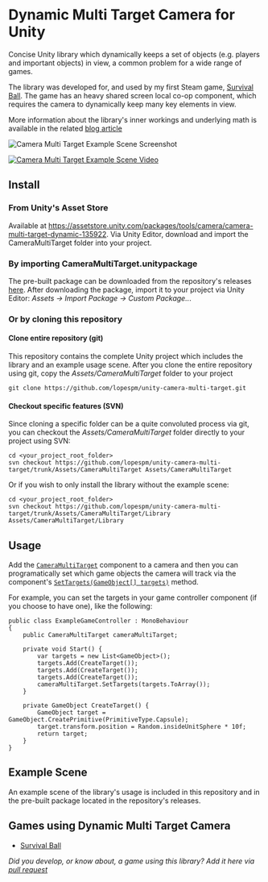 # Dynamic Multi Target Camera for Unity

Concise Unity library which dynamically keeps a set of objects (e.g. players and important objects) in view, a common problem for a wide range of games. 

The library was developed for, and used by my first Steam game, [Survival Ball](https://survivalball.com/). The game has an heavy shared screen local co-op component, which requires the camera to dynamically keep many key elements in view.

More information about the library's inner workings and underlying math is available in the related [blog article](https://lopespm.github.io/libraries/games/2018/12/27/camera-multi-target.html)

<img src="https://user-images.githubusercontent.com/3640622/50427667-19165c80-08a6-11e9-9306-6d05f7477262.jpg" alt="Camera Multi Target Example Scene Screenshot">

[<img src="https://user-images.githubusercontent.com/3640622/50427650-c2108780-08a5-11e9-9db0-d69e9fa329c1.gif" alt="Camera Multi Target Example Scene Video">](https://www.youtube.com/watch?v=In3eVapQ5mk) 


## Install

### From Unity's Asset Store

Available at https://assetstore.unity.com/packages/tools/camera/camera-multi-target-dynamic-135922. Via Unity Editor, download and import the CameraMultiTarget folder into your project.

### By importing CameraMultiTarget.unitypackage

The pre-built package can be downloaded from the repository's releases [here](https://github.com/lopespm/unity-camera-multi-target/releases/latest). After downloading the package, import it to your project via Unity Editor: *Assets -> Import Package -> Custom Package..*.

### Or by cloning this repository

#### Clone entire repository (git)

This repository contains the complete Unity project which includes the library and an example usage scene. After you clone the entire repository using git, copy the *Assets/CameraMultiTarget* folder to your project

    git clone https://github.com/lopespm/unity-camera-multi-target.git

#### Checkout specific features (SVN)

Since cloning a specific folder can be a quite convoluted process via git, you can checkout the *Assets/CameraMultiTarget* folder directly to your project using SVN:

    cd <your_project_root_folder>
    svn checkout https://github.com/lopespm/unity-camera-multi-target/trunk/Assets/CameraMultiTarget Assets/CameraMultiTarget

Or if you wish to only install the library without the example scene:

    cd <your_project_root_folder>
    svn checkout https://github.com/lopespm/unity-camera-multi-target/trunk/Assets/CameraMultiTarget/Library Assets/CameraMultiTarget/Library


## Usage

Add the [`CameraMultiTarget`](Assets/CameraMultiTarget/Library/CameraMultiTarget.cs) component to a camera and then you can programatically set which game objects the camera will track via the component's [`SetTargets(GameObject[] targets)`](Assets/CameraMultiTarget/Library/CameraMultiTarget.cs#L23) method.

For example, you can set the targets in your game controller component (if you choose to have one), like the following:

    public class ExampleGameController : MonoBehaviour
    {
        public CameraMultiTarget cameraMultiTarget;
    
        private void Start() {
            var targets = new List<GameObject>();
            targets.Add(CreateTarget());
            targets.Add(CreateTarget());
            targets.Add(CreateTarget());
            cameraMultiTarget.SetTargets(targets.ToArray());
        }

        private GameObject CreateTarget() {
            GameObject target = GameObject.CreatePrimitive(PrimitiveType.Capsule);
            target.transform.position = Random.insideUnitSphere * 10f;
            return target;
        }
    }


## Example Scene

An example scene of the library's usage is included in this repository and in the pre-built package located in the repository's releases.

## Games using Dynamic Multi Target Camera

- [Survival Ball](https://survivalball.com/)

*Did you develop, or know about, a game using this library? Add it here via [pull request](https://github.com/lopespm/unity-camera-multi-target/pulls)*